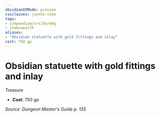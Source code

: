 ```yaml
---
obsidianUIMode: preview
cssclasses: json5e-item
tags:
- compendium/src/5e/dmg
- item/wealth
aliases: 
- "Obsidian statuette with gold fittings and inlay"
cost: 750 gp
---
```

# Obsidian statuette with gold fittings and inlay
*Treasure*  

- **Cost**: 750 gp

*Source: Dungeon Master's Guide p. 135*